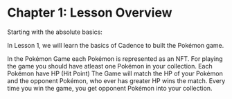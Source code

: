 # Chapter 1: Lesson Overview

Starting with the absolute basics:

In Lesson 1, we will learn the basics of Cadence to built the Pokémon game. 

In the Pokémon Game each Pokémon is represented as an NFT.
For playing the game you should have atleast one Pokémon in your collection.
Each Pokémon have HP (Hit Point)
The Game will match the HP of your Pokémon and the opponent Pokémon, who ever has greater HP wins the match.
Every time you win the game, you get opponent Pokémon into your collection.




